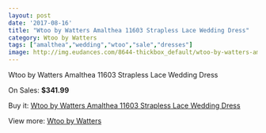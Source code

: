 ```yaml
---
layout: post
date: '2017-08-16'
title: "Wtoo by Watters Amalthea 11603 Strapless Lace Wedding Dress"
category: Wtoo by Watters
tags: ["amalthea","wedding","wtoo","sale","dresses"]
image: http://img.eudances.com/8644-thickbox_default/wtoo-by-watters-amalthea-11603-strapless-lace-wedding-dress.jpg
---
```

Wtoo by Watters Amalthea 11603 Strapless Lace Wedding Dress

On Sales: **$341.99**
<a href="https://www.eudances.com/en/wtoo-by-watters/2927-wtoo-by-watters-amalthea-11603-strapless-lace-wedding-dress.html"><amp-img layout="responsive" width="600" height="600" src="//img.eudances.com/8644-thickbox_default/wtoo-by-watters-amalthea-11603-strapless-lace-wedding-dress.jpg" alt="Wtoo by Watters Amalthea 11603 Strapless Lace Wedding Dress 0" /></a>
<a href="https://www.eudances.com/en/wtoo-by-watters/2927-wtoo-by-watters-amalthea-11603-strapless-lace-wedding-dress.html"><amp-img layout="responsive" width="600" height="600" src="//img.eudances.com/8646-thickbox_default/wtoo-by-watters-amalthea-11603-strapless-lace-wedding-dress.jpg" alt="Wtoo by Watters Amalthea 11603 Strapless Lace Wedding Dress 1" /></a>
<a href="https://www.eudances.com/en/wtoo-by-watters/2927-wtoo-by-watters-amalthea-11603-strapless-lace-wedding-dress.html"><amp-img layout="responsive" width="600" height="600" src="//img.eudances.com/8645-thickbox_default/wtoo-by-watters-amalthea-11603-strapless-lace-wedding-dress.jpg" alt="Wtoo by Watters Amalthea 11603 Strapless Lace Wedding Dress 2" /></a>

Buy it: [Wtoo by Watters Amalthea 11603 Strapless Lace Wedding Dress](https://www.eudances.com/en/wtoo-by-watters/2927-wtoo-by-watters-amalthea-11603-strapless-lace-wedding-dress.html "Wtoo by Watters Amalthea 11603 Strapless Lace Wedding Dress")

View more: [Wtoo by Watters](https://www.eudances.com/en/49-wtoo-by-watters "Wtoo by Watters")